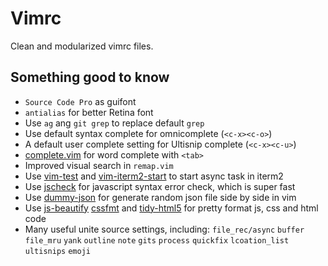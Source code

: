 # Vimrc

Clean and modularized vimrc files.

## Something good to know

* `Source Code Pro` as guifont
* `antialias` for better Retina font
* Use `ag` ang `git grep` to replace default `grep`
* Use default syntax complete for omnicomplete (`<c-x><c-o>`)
* A default user complete setting for Ultisnip complete (`<c-x><c-u>`)
* [complete.vim](https://gist.github.com/chemzqm/287b0e98560e2e0a1491) for word complete with `<tab>`
* Improved visual search in `remap.vim`
* Use [vim-test](https://github.com/janko-m/vim-test) and [vim-iterm2-start](https://github.com/chemzqm/vim-iterm2-start) to start async task in iterm2
* Use [jscheck](https://github.com/chemzqm/jscheck) for javascript syntax error check, which is super fast
* Use [dummy-json](https://github.com/webroo/dummy-json) for generate random json file side by side in vim
* Use [js-beautify](https://github.com/beautify-web/js-beautify) [cssfmt](https://github.com/morishitter/cssfmt) and [tidy-html5](https://github.com/htacg/tidy-html5) for pretty format js, css and html code
* Many useful unite source settings, including: `file_rec/async` `buffer` `file_mru` `yank` `outline` `note` `gits` `process` `quickfix` `lcoation_list` `ultisnips` `emoji`
